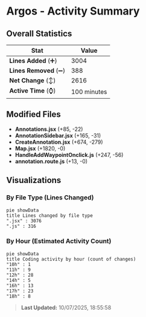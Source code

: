 # Argos - Activity Summary 

## Overall Statistics

| Stat                   | Value                                                             |
| ---------------------- | ----------------------------------------------------------------- |
| **Lines Added** (➕)   | 3004                                          |
| **Lines Removed** (➖) | 388                                        |
| **Net Change** (↕)    | 2616                |
| **Active Time** (⌚)   | 100 minutes |


## Modified Files
- **Annotations.jsx** (+85, -22)
- **AnnotationSidebar.jsx** (+165, -31)
- **CreateAnnotation.jsx** (+674, -279)
- **Map.jsx** (+1820, -0)
- **HandleAddWaypointOnclick.js** (+247, -56)
- **annotation.route.js** (+13, -0)

## Visualizations

### By File Type (Lines Changed)

```mermaid
pie showData
title Lines changed by file type
".jsx" : 3076
".js" : 316
```

### By Hour (Estimated Activity Count)

```mermaid
pie showData
title Coding activity by hour (count of changes)
"10h" : 1
"11h" : 9
"12h" : 28
"14h" : 5
"16h" : 13
"17h" : 23
"18h" : 8
```


> **Last Updated:** 10/07/2025, 18:55:58